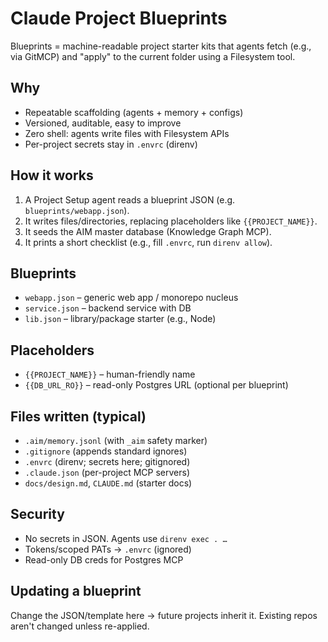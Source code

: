 # Claude Project Blueprints

Blueprints = machine-readable project starter kits that agents fetch (e.g., via GitMCP) and "apply" to the current folder using a Filesystem tool.

## Why
- Repeatable scaffolding (agents + memory + configs)
- Versioned, auditable, easy to improve
- Zero shell: agents write files with Filesystem APIs
- Per-project secrets stay in `.envrc` (direnv)

## How it works
1) A Project Setup agent reads a blueprint JSON (e.g. `blueprints/webapp.json`).
2) It writes files/directories, replacing placeholders like `{{PROJECT_NAME}}`.
3) It seeds the AIM master database (Knowledge Graph MCP).
4) It prints a short checklist (e.g., fill `.envrc`, run `direnv allow`).

## Blueprints
- `webapp.json` – generic web app / monorepo nucleus
- `service.json` – backend service with DB
- `lib.json` – library/package starter (e.g., Node)

## Placeholders
- `{{PROJECT_NAME}}` – human-friendly name
- `{{DB_URL_RO}}` – read-only Postgres URL (optional per blueprint)

## Files written (typical)
- `.aim/memory.jsonl` (with `_aim` safety marker)
- `.gitignore` (appends standard ignores)
- `.envrc` (direnv; secrets here; gitignored)
- `.claude.json` (per-project MCP servers)
- `docs/design.md`, `CLAUDE.md` (starter docs)

## Security
- No secrets in JSON. Agents use `direnv exec . …`
- Tokens/scoped PATs → `.envrc` (ignored)
- Read-only DB creds for Postgres MCP

## Updating a blueprint
Change the JSON/template here → future projects inherit it. Existing repos aren't changed unless re-applied.
